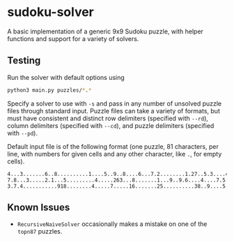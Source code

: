 # sudoku-solver

A basic implementation of a generic 9x9 Sudoku puzzle, with helper functions and support for a variety of solvers.

## Testing

Run the solver with default options using

```bash
python3 main.py puzzles/*.*
```

Specify a solver to use with `-s` and pass in any number of unsolved puzzle files through standard input. Puzzle files can take a variety of formats, but must have consistent and distinct row delimiters (specified with `--rd`), column delimiters (specified with `--cd`), and puzzle delimiters (specified with `--pd`).

Default input file is of the following format (one puzzle, 81 characters, per line, with numbers for given cells and any other character, like `.`, for empty cells).

```
4...3.......6..8..........1....5..9..8....6...7.2........1.27..5.3....4.9........
7.8...3.....2.1...5.........4.....263...8.......1...9..9.6....4....7.5...........
3.7.4...........918........4.....7.....16.......25..........38..9....5...2.6.....
```

## Known Issues

- `RecursiveNaiveSolver` occasionally makes a mistake on one of the `topn87` puzzles.
